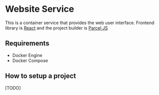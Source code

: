 # Website Service

This is a container service that provides the web user interface. Frontend library is [React](https://reactjs.org) and the project builder is [Parcel JS](https://www.parceljs.org)

## Requirements

- Docker Engine
- Docker Compose

## How to setup a project

[TODO]
